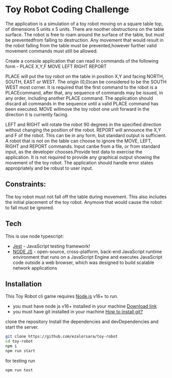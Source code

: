 # Toy Robot Coding Challenge

The application is a simulation of a toy robot moving on a square table top, of dimensions 5 units x 5 units. There are noother obstructions on the table surface. The robot is free to roam around the surface of the table, but must be preventedfrom falling to destruction. Any movement that would result in the robot falling from the table must be prevented,however further valid movement commands must still be allowed.

Create a console application that can read in commands of the following form -
PLACE X,Y,F
MOVE
LEFT
RIGHT
REPORT

PLACE will put the toy robot on the table in position X,Y and facing NORTH, SOUTH, EAST or WEST.
The origin (0,0)can be considered to be the SOUTH WEST most corner.
It is required that the first command to the robot is a PLACEcommand, after that, any sequence of commands may be issued, in any order, including another PLACE command.
The application should discard all commands in the sequence until a valid PLACE command has been executed.
MOVE willmove the toy robot one unit forward in the direction it is currently facing.

LEFT and RIGHT will rotate the robot 90 degrees in the specified direction without changing the position of the robot.
REPORT will announce the X,Y and F of the robot.
This can be in any form, but standard output is sufficient.
A robot that is not on the table can choose to ignore the MOVE, LEFT, RIGHT and REPORT commands.
Input canbe from a file, or from standard input, as the developer chooses.Provide test data to exercise the application.
It is not required to provide any graphical output showing the movement of the toy robot.
The application should handle error states appropriately and be robust to user input.

## Constraints:

The toy robot must not fall off the table during movement. This also includes the initial placement of the toy robot. Anymove that would cause the robot to fall must be ignored.

## Tech

This is use node typescript:

- [Jest](https://jestjs.io/) - JavaScript testing framework!
- [NODE JS](https://nodejs.org/en/) - open-source, cross-platform, back-end JavaScript runtime environment that runs on a JavaScript Engine and executes JavaScript code outside a web browser, which was designed to build scalable network applications

## Installation

This Toy Robot cli game requires [Node.js](https://nodejs.org/) v16+ to run.

- you must have node js v16+ installed in your machine [Download link](https://nodejs.org/en/download/)
- you must have git installed in your machine [How to install git?](https://github.com/git-guides/install-git)

clone the repository
Install the dependencies and devDependencies and start the server.

```sh
git clone https://github.com/ezalorsara/toy-robot
cd toy-robot
npm i
npm run start
```

for testing run

```sh
npm run test
```
